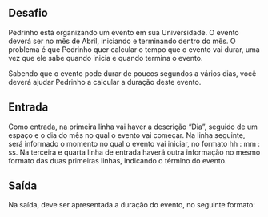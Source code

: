 ## Desafio

Pedrinho está organizando um evento em sua Universidade. O evento deverá ser
no mês de Abril, iniciando e terminando dentro do mês. O problema é que
Pedrinho quer calcular o tempo que o evento vai durar, uma vez que ele sabe
quando inicia e quando termina o evento.

Sabendo que o evento pode durar de poucos segundos a vários dias, você deverá
ajudar Pedrinho a calcular a duração deste evento.

## Entrada
Como entrada, na primeira linha vai haver a descrição “Dia”, seguido de um
espaço e o dia do mês no qual o evento vai começar. Na linha seguinte, será
informado o momento no qual o evento vai iniciar, no formato hh : mm : ss. Na
terceira e quarta linha de entrada haverá outra informação no mesmo formato
das duas primeiras linhas, indicando o término do evento.

## Saída
Na saída, deve ser apresentada a duração do evento, no seguinte formato: